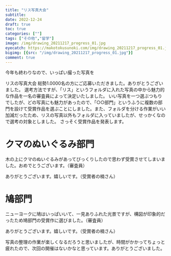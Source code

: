 ```yaml
---
title: "リス写真大会"
subtitle: 
date: 2022-12-24
draft: true
toc: true
categories: [""]
tags: ["その他","留学"]
image: /img/drawing_20211217_progress_01.jpg
eyecatch: https://makotokusunoki.com/img/drawing_20211217_progress_01.jpg
bigimg: [{src: "/img/drawing_20211217_progress_01.jpg"}]
comment: true
---
```


今年も終わりなので、いっぱい撮った写真を

リスの写真大会
総勢1.0000名の方にご応募いただきました。ありがとうございました。
選考方法ですが、「リス」というフォルダに入れた写真の中から魅力的な作品を一名の審査員によって決定いたしました。
いい写真を一つ選ぶつもりでしたが、どの写真にも魅力があったので、「○○部門」というふうに複数の部門を設けて受賞作品を選ぶことにしました。また、フォルダを分ける作業がいい加減だったため、リスの写真以外もフォルダに入っていましたが、せっかくなので選考の対象としました。
さっそく受賞作品を発表します。

# クマのぬいぐるみ部門
木の上にクマのぬいぐるみがあってびっくりしたので思わず受賞させてしまいました。おめでとうございます。（審査員）  


ありがとうございます。嬉しいです。（受賞者の楠さん）

# 鳩部門

ニューヨークに鳩はいっぱいいて、一見ありふれた光景ですが、構図が印象的だったため鳩部門の受賞作に選びました。（審査員）  

ありがとうございます。嬉しいです。（受賞者の楠さん）




写真の整理の作業が楽しくなるだろうと思いましたが、時間がかかってちょっと疲れたので、次回の開催はないかなと思っています。ありがとうございました。